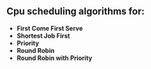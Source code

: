 
## Cpu scheduling algorithms for: 
- <b>First Come First Serve<b>
- <b>Shortest Job First<b>
- <b>Priority<b>
- <b>Round Robin<b>
- <b>Round Robin with Priority<b>
